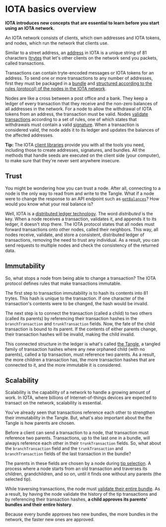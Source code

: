 # IOTA basics overview

**IOTA introduces new concepts that are essential to learn before you start using an IOTA network.**

An IOTA network consists of clients, which own addresses and IOTA tokens, and nodes, which run the network that clients use.

Similar to a street address, an [address](../concepts/addresses-and-signatures.md) in IOTA is a unique string of 81 characters ([trytes](../concepts/trinary.md) that let's other clients on the network send you packets, called transactions.

Transactions can contain tryte-encoded messages or IOTA tokens for an address. To send one or more transactions to any number of addresses, first they must be packaged in a [bundle](../concepts/bundles-and-transactions.md) and [structured according to the rules (protocol) of the nodes in the IOTA network](../references/structure-of-a-transaction.md).

Nodes are like a cross between a post office and a bank. They keep a ledger of every transaction that they receive and the non-zero balances of all addresses in the network. For a node to allow the withdrawal of IOTA tokens from an address, the transaction must be valid. Nodes [validate transactions](root://iri/0.1/concepts/transaction-validation.md) according to a set of rules, one of which states that withdrawals must contain a valid [signature](../concepts/addresses-and-signatures.md). When a transaction is considered valid, the node adds it to its ledger and updates the balances of the affected addresses.

**Tip:** The IOTA [client libraries](root://client-libraries/0.1/introduction/overview.md) provide you with all the tools you need, including those to create addresses, signatures, and bundles. All the methods that handle seeds are executed on the client side (your computer), to make sure that they're never sent anywhere insecure.

## Trust

You might be wondering how you can trust a node. After all, connecting to a node is the only way to read from and write to the Tangle. What if a node were to change the response to an API endpoint such as [`getBalances`](root://iri/0.1/references/api-reference.md#getBalances)? How would you know what your real balance is?

Well, IOTA is a [distributed ledger technology](root://getting-started/0.1/introduction/what-is-dlt.md). The word _distributed_ is the key. When a node receives a transaction, validates it, and appends it to its ledger, it doesn't stop there. The IOTA protocol states that all nodes must forward transactions onto other nodes, called their neighbors. This way, all nodes receive, validate, and store a consistent, distributed ledger of transactions, removing the need to trust any individual. As a result, you can send requests to multiple nodes and check the consistency of the returned data.

## Immutability

So, what stops a node from being able to change a transaction? The IOTA protocol defines rules that make transactions immutable.

The first step to transaction immutability is to hash its contents into 81 trytes. This hash is unique to the transaction. If one character of the transaction's contents were to be changed, the hash would be invalid.

The next step is to connect the transaction (called a child) to two others (called its parents) by referencing their transaction hashes in the `branchTransaction` and `trunkTransaction` fields. Now, the fate of the child transaction is bound to its parent. If the contents of either parents change, their transaction hashes will be invalid, making the child invalid.

This connected structure in the ledger is what's called [the Tangle](root://the-tangle/0.1/introduction/overview.md), a tangled family of transaction hashes where any new orphaned child (with no parents), called a tip transaction, must reference two parents. As a result, the more children a transaction has, the more transaction hashes that are connected to it, and the more immutable it is considered.

## Scalability

Scalability is the capability of a network to handle a growing amount of work. In IOTA, where billions of Internet-of-things devices are expected to transact on the network, scalability is essential.

You've already seen that transactions reference each other to strengthen their immutability in the Tangle. But, what's also important about the the Tangle is how parents are chosen.

Before a client can send a transaction to a node, that transaction must reference two parents. Transactions, up to the last one in a bundle, will always reference each other in their `trunkTransaction` fields. So, what about the `branchTransaction` field and the `trunkTransaction` and `branchTransaction` fields of the last transaction in the bundle?

The parents in these fields are chosen by a node during [tip selection](root://the-tangle/0.1/concepts/tip-selection.md). A process where a node starts from an old transaction and traverses its children, grandchildren, and so on, until it finds one without any parents (the selected tip).

While traversing transactions, the node must [validate their entire bundle](root://iri/0.1/concepts/transaction-validation.md#bundle-validator). As a result, by having the node validate the history of the tip transactions and by referencing their transaction hashes, **a child approves its parents' bundles and their entire history**.

Because every bundle approves two new bundles, the more bundles in the network, the faster new ones are approved.

